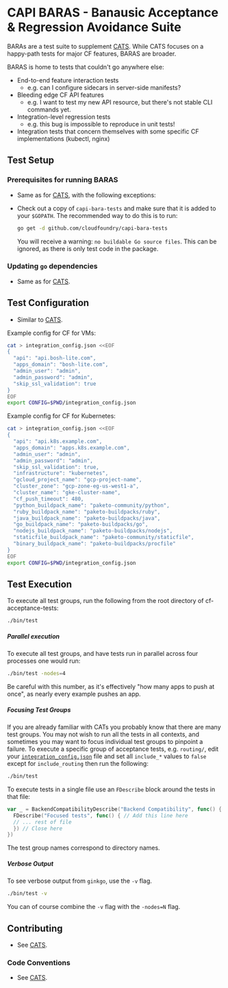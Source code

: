 # CAPI BARAS - Banausic Acceptance & Regression Avoidance Suite
BARAs are a test suite to supplement [CATS](https://github.com/cloudfoundry/cf-acceptance-tests). While CATS focuses on a happy-path tests for major CF features, BARAS are broader.

BARAS is home to tests that couldn't go anywhere else:
- End-to-end feature interaction tests
    - e.g. can I configure sidecars in server-side manifests?
- Bleeding edge CF API features
    - e.g. I want to test my new API resource, but there's not stable CLI commands yet.
- Integration-level regression tests
    - e.g. this bug is impossible to reproduce in unit tests!
- Integration tests that concern themselves with some specific CF implementations (kubectl, nginx)

## Test Setup
### Prerequisites for running BARAS

- Same as for [CATS](https://github.com/cloudfoundry/cf-acceptance-tests),
  with the following exceptions:

- Check out a copy of `capi-bara-tests`
  and make sure that it is added to your `$GOPATH`.
  The recommended way to do this is to run:

  ```bash
  go get -d github.com/cloudfoundry/capi-bara-tests
  ```

  You will receive a warning:
  `no buildable Go source files`.
  This can be ignored, as there is only test code in the package.

### Updating `go` dependencies
- Same as for [CATS](https://github.com/cloudfoundry/cf-acceptance-tests).

## Test Configuration
- Similar to [CATS](https://github.com/cloudfoundry/cf-acceptance-tests).

Example config for CF for VMs:
```bash
cat > integration_config.json <<EOF
{
  "api": "api.bosh-lite.com",
  "apps_domain": "bosh-lite.com",
  "admin_user": "admin",
  "admin_password": "admin",
  "skip_ssl_validation": true
}
EOF
export CONFIG=$PWD/integration_config.json
```

Example config for CF for Kubernetes:
```bash
cat > integration_config.json <<EOF
{
  "api": "api.k8s.example.com",
  "apps_domain": "apps.k8s.example.com",
  "admin_user": "admin",
  "admin_password": "admin",
  "skip_ssl_validation": true,
  "infrastructure": "kubernetes",
  "gcloud_project_name": "gcp-project-name",
  "cluster_zone": "gcp-zone-eg-us-west1-a",
  "cluster_name": "gke-cluster-name",
  "cf_push_timeout": 480,
  "python_buildpack_name": "paketo-community/python",
  "ruby_buildpack_name": "paketo-buildpacks/ruby",
  "java_buildpack_name": "paketo-buildpacks/java",
  "go_buildpack_name": "paketo-buildpacks/go",
  "nodejs_buildpack_name": "paketo-buildpacks/nodejs",
  "staticfile_buildpack_name": "paketo-community/staticfile",
  "binary_buildpack_name": "paketo-buildpacks/procfile"
}
EOF
export CONFIG=$PWD/integration_config.json
```

## Test Execution
To execute all test groups, run the following from the root directory of cf-acceptance-tests:
```bash
./bin/test
```

##### Parallel execution
To execute all test groups, and have tests run in parallel across four processes one would run:

```bash
./bin/test -nodes=4
```

Be careful with this number, as it's effectively "how many apps to push at once", as nearly every example pushes an app.


##### Focusing Test Groups
If you are already familiar with CATs you probably know that there are many test groups. You may not wish to run all the tests in all contexts, and sometimes you may want to focus individual test groups to pinpoint a failure. To execute a specific group of acceptance tests, e.g. `routing/`, edit your [`integration_config.json`](#test-configuration) file and set all `include_*` values to `false` except for `include_routing` then run the following:

```bash
./bin/test
```

To execute tests in a single file use an `FDescribe` block around the tests in that file:
```go
var _ = BackendCompatibilityDescribe("Backend Compatibility", func() {
  FDescribe("Focused tests", func() { // Add this line here
  // ... rest of file
  }) // Close here
})

```

The test group names correspond to directory names.

##### Verbose Output
To see verbose output from `ginkgo`, use the `-v` flag.

```bash
./bin/test -v
```

You can of course combine the `-v` flag with the `-nodes=N` flag.

## Contributing

- See [CATS](https://github.com/cloudfoundry/cf-acceptance-tests).

### Code Conventions

- See [CATS](https://github.com/cloudfoundry/cf-acceptance-tests).


